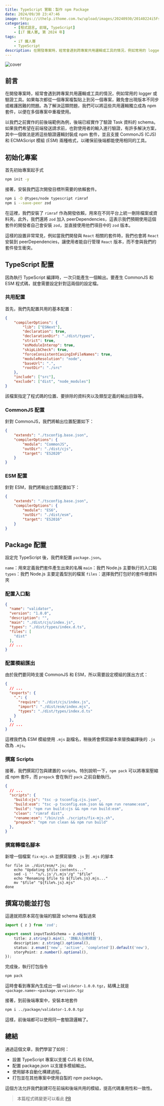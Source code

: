 ```yaml
---
title: TypeScript 實戰：製作 npm Package
date: 2024/09/30 23:47:46
image: https://ithelp.ithome.com.tw/upload/images/20240930/20140224i5FsBAAWrP.png
categories:
    - [程式語言, 前端, TypeScript]
    - [iT 鐵人賽, 第 2024 年]
tags: 
    - iT 鐵人賽
    - TypeScript
description: 在開發專案時，經常會遇到跨專案共用邏輯或工具的情況，例如常用的 logger 或驗證工具。如果每次都從一個專案複製貼上到另一個專案，難免會出現版本不同步或維護困難的問題。為了解決這類問題，我們可以將這些共用邏輯獨立成為 npm 套件，以便在多個專案中重複使用。
---
```


![cover](https://ithelp.ithome.com.tw/upload/images/20240930/20140224i5FsBAAWrP.png)

## 前言

在開發專案時，經常會遇到跨專案共用邏輯或工具的情況，例如常用的 logger 或驗證工具。如果每次都從一個專案複製貼上到另一個專案，難免會出現版本不同步或維護困難的問題。為了解決這類問題，我們可以將這些共用邏輯獨立成為 npm 套件，以便在多個專案中重複使用。

以我們之前實作的前後端範例為例，後端已經實作了驗證 Task 資料的 schema。如果我們希望在前端發送請求前，也對使用者的輸入進行驗證，有許多解決方案，其中一個做法是將這些驗證邏輯封裝成 npm 套件，並且支援 CommonJS (CJS) 和 ECMAScript 模組 (ESM) 兩種格式，以確保前後端都能使用相同的工具。

## 初始化專案

首先初始專案起手式

```bash
npm init -y
```

接著，安裝我們這次開發目標所需要的依賴套件。

```bash
npm i -D @types/node typescript rimraf
npm i --save-peer zod
```

在這裡，我們安裝了 `rimraf` 作為開發依賴，用來在不同平台上統一刪除檔案或資料夾。此外，我們還將 `zod` 加入 peerDependencies，這表示我們預期使用這個套件的開發者自己會安裝 `zod`，並直接使用他們項目中的 `zod` 版本。

這樣的設置非常常見，例如當我們開發與 `React` 相關的套件時，我們也會將 `React` 安裝到 peerDependencies，讓使用者能自行管理 `React` 版本，而不會與我們的套件發生衝突。

## TypeScript 配置

因為執行 TypeScript 編譯時，一次只能產生一個輸出。要產生 CommonJS 和 ESM 程式碼，就會需要設定針對這兩個的設定檔。

### 共用配置

首先，我們先配置共用的基本配置：

```json
{
    "compilerOptions": {
        "lib": ["ESNext"],
        "declaration": true,
        "declarationDir": "./dist/types",
        "strict": true,
        "esModuleInterop": true,
        "skipLibCheck": true,
        "forceConsistentCasingInFileNames": true,
        "moduleResolution": "node",
        "baseUrl": ".",
        "rootDir": "./src"
    },
    "include": ["src"],
    "exclude": ["dist", "node_modules"]
}
```

該檔案指定了程式碼的位置、要排除的資料夾以及類型定義的輸出目錄等。

### CommonJS 配置

針對 CommonJS，我們將輸出位置配置如下：

```json
{
    "extends": "./tsconfig.base.json",
    "compilerOptions": {
        "module": "CommonJS",
        "outDir": "./dist/cjs",
        "target": "ES2020"
    }
}
```

### ESM 配置

針對 ESM，我們將輸出位置配置如下：

```json
{
    "extends": "./tsconfig.base.json",
    "compilerOptions": {
        "module": "ES6",
        "outDir": "./dist/esm",
        "target": "ES2016"
    }
}
```

## Package 配置

設定完 TypeScript 後，我們來配置 `package.json`。

`name`：用來定義我們套件產生出來的名稱
`main`：我們 Node.js 主要執行的入口點
`types`：我們 Node.js 主要定義型別的檔案
`files`：選擇我們打包好的套件根資料夾

### 配置入口點

```json
{
  "name": "validator",
  "version": "1.0.0",
  "description": "",
  "main": "./dist/cjs/index.js",
  "types": "./dist/types/index.d.ts",
  "files": [
    "dist"
  ],
  // ...
}
```

### 配置模組匯出

由於我們要同時支援 CommonJS 和 ESM，所以需要設定模組的匯出方式：

```json
{
  // ...
  "exports": {
    ".": {
      "require": "./dist/cjs/index.js",
      "import": "./dist/esm/index.mjs",
      "types": "./dist/types/index.d.ts"
    }
  },
  // ...
}
```

這裡我們為 ESM 模組使用 `.mjs` 副檔名，稍後將會撰寫腳本來替換編譯後的 `.js` 改為 `.mjs`。

### 撰寫 Scripts

接著，我們撰寫打包與建置的 scripts。特別說明一下，`npm pack` 可以將專案壓縮成 npm 套件，而 `prepack` 會在執行 `pack` 之前自動執行。

```json
{
  // ...
  "scripts": {
    "build:cjs": "tsc -p tsconfig.cjs.json",
    "build:esm": "tsc -p tsconfig.esm.json && npm run rename:esm",
    "build": "npm run build:cjs && npm run build:esm",
    "clean": "rimraf dist",
    "rename:esm": "/bin/zsh ./scripts/fix-mjs.sh",
    "prepack": "npm run clean && npm run build"
  },
}
```

### 撰寫轉檔名腳本

新增一個檔案 `fix-mjs.sh` 並撰寫替換 `.js` 到 `.mjs` 的腳本

```shell
for file in ./dist/esm/*.js; do
    echo "Updating $file contents..."
    sed -i '' "s/\.js'/\.mjs'/g" "$file"
    echo "Renaming $file to ${file%.js}.mjs..."
    mv "$file" "${file%.js}.mjs"
done
```

## 撰寫功能並打包

這邊就把原本寫在後端的驗證 schema 複製過來

```ts
import { z } from 'zod';

export const inputTaskSchema = z.object({
    title: z.string().min(1, '請輸入任務標題'),
    description: z.string().optional(),
    status: z.enum(['new', 'active', 'completed']).default('new'),
    storyPoint: z.number().optional(),
});
```

完成後，執行打包指令

```bash
npm pack
```

這時會看到專案內生成出一個 `validator-1.0.0.tgz`，結構上就是 `<package.name>-<package.version>.tgz`

接著，到前後端專案中，安裝本地套件

```bash
npm i ../package/validator-1.0.0.tgz
```

這樣，前後端都可以使用同一套驗證邏輯了。

## 總結

通過這個文章，我們學習了如何：

- 設置 TypeScript 專案以支援 CJS 和 ESM。
- 配置 package.json 以支援多模組輸出。
- 使用腳本自動化構建過程。
- 打包並在其他專案中使用自製的 npm package。

這個方法允許我們創建可在前端和後端共用的模組，提高代碼重用性和一致性。

> 本篇程式碼變更可以看此 [PR](https://github.com/JohnsonMao/2024ironman-typescript/pull/9)
